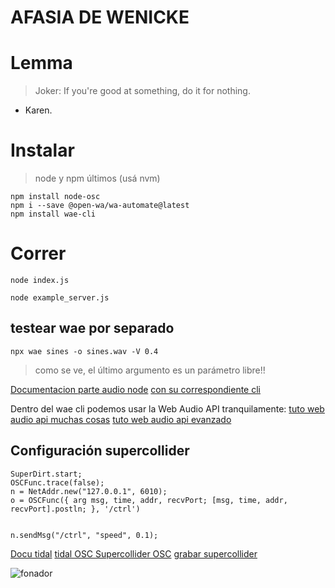 AFASIA DE WENICKE
==================
# Lemma

> Joker: If you're good at something, do it for nothing.
- Karen.

# Instalar
> node y npm últimos (usá nvm)


```
npm install node-osc 
npm i --save @open-wa/wa-automate@latest
npm install wae-cli
```

# Correr
```
node index.js

node example_server.js
```

## testear wae por separado

```
npx wae sines -o sines.wav -V 0.4
```

> como se ve, el último argumento es un parámetro libre!!

[Documentacion parte audio node](https://github.com/mohayonao/web-audio-engine)
[con su correspondiente cli](https://github.com/mohayonao/wae-cli)

Dentro del wae cli podemos usar la Web Audio API tranquilamente:
[tuto web audio api muchas cosas](https://developer.mozilla.org/en-US/docs/Web/API/Web_Audio_API/Using_Web_Audio_API)
[tuto web audio api evanzado](https://medium.com/creative-technology-concepts-code/recording-syncing-and-exporting-web-audio-1e1a1e35ef08)


## Configuración supercollider

```
SuperDirt.start;
OSCFunc.trace(false);
n = NetAddr.new("127.0.0.1", 6010);
o = OSCFunc({ arg msg, time, addr, recvPort; [msg, time, addr, recvPort].postln; }, '/ctrl')


n.sendMsg("/ctrl", "speed", 0.1);

```
[Docu tidal](http://tidalcycles.org/docs/getting-started/tidal_start/)
[tidal OSC ](https://tidalcycles.org/docs/configuration/MIDIOSC/osc/#controller-input)
[Supercollider OSC](https://doc.sccode.org/Guides/OSC_communication.html)
[grabar supercollider](http://depts.washington.edu/dxscdoc/Help/Classes/Recorder.html)

![fonador](https://upload.wikimedia.org/wikipedia/commons/thumb/9/9b/Respiratory_system_complete_no_labels.svg/568px-Respiratory_system_complete_no_labels.svg.png)

